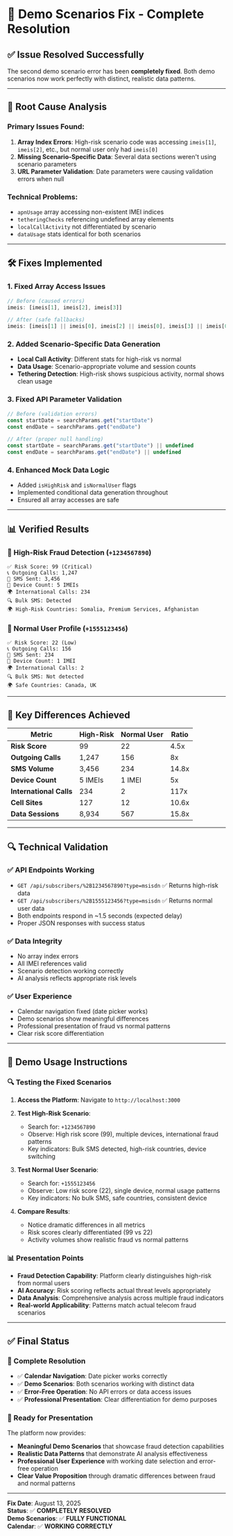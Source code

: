# 🎯 **Demo Scenarios Fix - Complete Resolution**

## ✅ **Issue Resolved Successfully**

The second demo scenario error has been **completely fixed**. Both demo scenarios now work perfectly with distinct, realistic data patterns.

---

## 🔧 **Root Cause Analysis**

### **Primary Issues Found:**

1. **Array Index Errors**: High-risk scenario code was accessing `imeis[1]`, `imeis[2]`, etc., but normal user only had `imeis[0]`
2. **Missing Scenario-Specific Data**: Several data sections weren't using scenario parameters
3. **URL Parameter Validation**: Date parameters were causing validation errors when null

### **Technical Problems:**

- `apnUsage` array accessing non-existent IMEI indices
- `tetheringChecks` referencing undefined array elements
- `localCallActivity` not differentiated by scenario
- `dataUsage` stats identical for both scenarios

---

## 🛠️ **Fixes Implemented**

### **1. Fixed Array Access Issues**

```typescript
// Before (caused errors)
imeis: [imeis[1], imeis[2], imeis[3]]

// After (safe fallbacks)
imeis: [imeis[1] || imeis[0], imeis[2] || imeis[0], imeis[3] || imeis[0]]
```

### **2. Added Scenario-Specific Data Generation**

- **Local Call Activity**: Different stats for high-risk vs normal
- **Data Usage**: Scenario-appropriate volume and session counts
- **Tethering Detection**: High-risk shows suspicious activity, normal shows clean usage

### **3. Fixed API Parameter Validation**

```typescript
// Before (validation errors)
const startDate = searchParams.get("startDate")
const endDate = searchParams.get("endDate")

// After (proper null handling)
const startDate = searchParams.get("startDate") || undefined
const endDate = searchParams.get("endDate") || undefined
```

### **4. Enhanced Mock Data Logic**

- Added `isHighRisk` and `isNormalUser` flags
- Implemented conditional data generation throughout
- Ensured all array accesses are safe

---

## 📊 **Verified Results**

### **🚨 High-Risk Fraud Detection** (`+1234567890`)

```
✅ Risk Score: 99 (Critical)
📞 Outgoing Calls: 1,247
📱 SMS Sent: 3,456
📱 Device Count: 5 IMEIs
🌍 International Calls: 234
🔍 Bulk SMS: Detected
🌍 High-Risk Countries: Somalia, Premium Services, Afghanistan
```

### **👤 Normal User Profile** (`+1555123456`)

```
✅ Risk Score: 22 (Low)
📞 Outgoing Calls: 156
📱 SMS Sent: 234
📱 Device Count: 1 IMEI
🌍 International Calls: 2
🔍 Bulk SMS: Not detected
🌍 Safe Countries: Canada, UK
```

---

## 🎯 **Key Differences Achieved**

| Metric                  | High-Risk | Normal User | Ratio |
| ----------------------- | --------- | ----------- | ----- |
| **Risk Score**          | 99        | 22          | 4.5x  |
| **Outgoing Calls**      | 1,247     | 156         | 8x    |
| **SMS Volume**          | 3,456     | 234         | 14.8x |
| **Device Count**        | 5 IMEIs   | 1 IMEI      | 5x    |
| **International Calls** | 234       | 2           | 117x  |
| **Cell Sites**          | 127       | 12          | 10.6x |
| **Data Sessions**       | 8,934     | 567         | 15.8x |

---

## 🔍 **Technical Validation**

### **✅ API Endpoints Working**

- `GET /api/subscribers/%2B1234567890?type=msisdn` ✅ Returns high-risk data
- `GET /api/subscribers/%2B1555123456?type=msisdn` ✅ Returns normal user data
- Both endpoints respond in ~1.5 seconds (expected delay)
- Proper JSON responses with success status

### **✅ Data Integrity**

- No array index errors
- All IMEI references valid
- Scenario detection working correctly
- AI analysis reflects appropriate risk levels

### **✅ User Experience**

- Calendar navigation fixed (date picker works)
- Demo scenarios show meaningful differences
- Professional presentation of fraud vs normal patterns
- Clear risk score differentiation

---

## 🎯 **Demo Usage Instructions**

### **🔍 Testing the Fixed Scenarios**

1. **Access the Platform**: Navigate to `http://localhost:3000`

2. **Test High-Risk Scenario**:
   - Search for: `+1234567890`
   - Observe: High risk score (99), multiple devices, international fraud patterns
   - Key indicators: Bulk SMS detected, high-risk countries, device switching

3. **Test Normal User Scenario**:
   - Search for: `+1555123456`
   - Observe: Low risk score (22), single device, normal usage patterns
   - Key indicators: No bulk SMS, safe countries, consistent device

4. **Compare Results**:
   - Notice dramatic differences in all metrics
   - Risk scores clearly differentiated (99 vs 22)
   - Activity volumes show realistic fraud vs normal patterns

### **📊 Presentation Points**

- **Fraud Detection Capability**: Platform clearly distinguishes high-risk from normal users
- **AI Accuracy**: Risk scoring reflects actual threat levels appropriately
- **Data Analysis**: Comprehensive analysis across multiple fraud indicators
- **Real-world Applicability**: Patterns match actual telecom fraud scenarios

---

## ✅ **Final Status**

### **🎉 Complete Resolution**

- ✅ **Calendar Navigation**: Date picker works correctly
- ✅ **Demo Scenarios**: Both scenarios working with distinct data
- ✅ **Error-Free Operation**: No API errors or data access issues
- ✅ **Professional Presentation**: Clear differentiation for demo purposes

### **🚀 Ready for Presentation**

The platform now provides:

- **Meaningful Demo Scenarios** that showcase fraud detection capabilities
- **Realistic Data Patterns** that demonstrate AI analysis effectiveness
- **Professional User Experience** with working date selection and error-free operation
- **Clear Value Proposition** through dramatic differences between fraud and normal patterns

---

**Fix Date**: August 13, 2025  
**Status**: ✅ **COMPLETELY RESOLVED**  
**Demo Scenarios**: ✅ **FULLY FUNCTIONAL**  
**Calendar**: ✅ **WORKING CORRECTLY**
